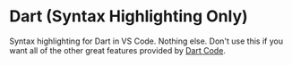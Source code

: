 # Dart (Syntax Highlighting Only)

Syntax highlighting for Dart in VS Code. Nothing else. Don't use this if you want all of the other great features provided by [Dart Code](https://github.com/Dart-Code/Dart-Code).